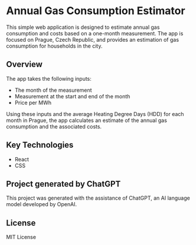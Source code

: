 # Annual Gas Consumption Estimator

This simple web application is designed to estimate annual gas consumption and costs based on a one-month measurement. The app is focused on Prague, Czech Republic, and provides an estimation of gas consumption for households in the city.

## Overview

The app takes the following inputs:

- The month of the measurement
- Measurement at the start and end of the month
- Price per MWh

Using these inputs and the average Heating Degree Days (HDD) for each month in Prague, the app calculates an estimate of the annual gas consumption and the associated costs.

## Key Technologies

- React
- CSS

## Project generated by ChatGPT

This project was generated with the assistance of ChatGPT, an AI language model developed by OpenAI.

## License

MIT License
